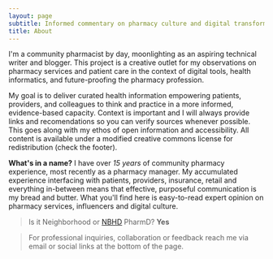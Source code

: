 ```yaml
---
layout: page
subtitle: Informed commentary on pharmacy culture and digital transformation
title: About
---
```

I'm a community pharmacist by day, moonlighting as an aspiring technical writer and blogger. This project is a creative outlet for my observations on pharmacy services and patient care in the context of digital tools, health informatics, and future-proofing the pharmacy profession.

My goal is to deliver curated health information empowering patients, providers, and colleagues to think and practice in a more informed, evidence-based capacity. Context is important and I will always provide links and recomendations so you can verify sources whenever possible. This goes along with my ethos of open information and accessibility. All content is available under a modified creative commons license for redistribution (check the footer).

**What's in a name?** I have over *15 years* of community pharmacy experience, most recently as a pharmacy manager. My accumulated experience interfacing with patients, providers, insurance, retail and everything in-between means that effective, purposeful communication is my bread and butter. What you'll find here is easy-to-read expert opinion on pharmacy services, influencers and digital culture.

>Is it Neighborhood or [NBHD](https://www.acronymfinder.com/Neighborhood-(NBHD).html) PharmD? **Yes**

>For professional inquiries, collaboration or feedback reach me via email or social links at the bottom of the page.